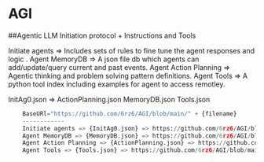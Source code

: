 # AGI
##Agentic LLM Initiation protocol + Instructions and Tools 

Initiate agents => Includes sets of rules to fine tune the agent responses and logic .
Agent MemoryDB => A json file db which agents can add/update/query current and past events.
Agent Action Planning => Agentic thinking and problem solving pattern definitions.
Agent Tools => A python tool index including examples for agent to access remotley.

InitAg0.json => ActionPlanning.json
                MemoryDB.json
                Tools.json
```python
    BaseURl="https://github.com/6rz6/AGI/blob/main/" + {filename}
    ------------
    Initiate agents => {InitAg0.json} => https://github.com/6rz6/AGI/blob/main/InitAg0.json
    Agent MemoryDB => {MemoryDB.json} => https://github.com/6rz6/AGI/blob/main/MemoryDB.json
    Agent Action Planning => {ActionPlanning.json} => https://github.com/6rz6/AGI/blob/main/ActionPlanning.json
    Agent Tools => {Tools.json} => https://github.com/6rz6/AGI/blob/main/Tools.json
```




